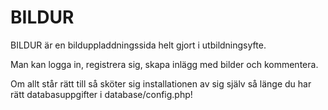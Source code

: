 # BILDUR #

BILDUR är en bilduppladdningssida helt gjort i utbildningsyfte.

Man kan logga in, registrera sig, skapa inlägg med bilder och kommentera.

Om allt står rätt till så sköter sig installationen av sig själv så länge du har rätt databasuppgifter i database/config.php!